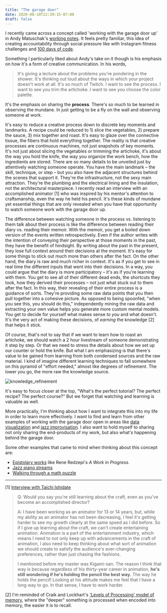 ```yaml
---
title: "The garage door"
date: 2020-08-10T22:39:15-07:00
draft: false
---
```


I recently came across a concept called 'working with the garage door up' in Andy Matuschak's [working notes](https://notes.andymatuschak.org/z21cgR9K3UcQ5a7yPsj2RUim3oM2TzdBByZu). It feels pretty familiar, this idea of creating accountability through social pressure like with Instagram fitness challenges and [100 days of code](https://www.100daysofcode.com/).



Something I particularly liked about Andy's take on it though is his emphasis on how it's a form of creative communication. In his words,

> It's giving a lecture about the problems you're pondering in the shower. It's thinking out loud about the ways in which your project doesn't work at all. It's so much of Twitch. I want to see the process. I want to see you trim the artichoke. I want to see you choose the color palette.

It's the emphasis on sharing the **process**. There's so much to be learned in observing the mundane. In just getting to be a fly on the wall and observing someone at work.



It's easy to reduce a creative process down to discrete key moments and landmarks. A recipe could be reduced to 1) slice the vegetables, 2) prepare the sauce, 3) mix together and roast. It's easy to glaze over the connective tissue, the fibers that hold everything together. The reality is that creative processes are continuous machines, not just snapshots of key moments. It's not just about slicing the vegetables or trimming the artichoke, it's about the way you hold the knife, the way you organize the work bench, how the ingredients are stored. There are so many details to be unveiled just by attentively watching someone operate. You have the main landmark – the skill, technique, or step – but you also have the adjacent structures behind the scenes that support it. They're the infrastructure, not the sexy main attraction. They're the plumbing and the electrical lining and the insulation, not the architectural masterpiece. I recently read an interview with an accomplished animator [1] who was inspired by his mentor's attention to craftsmanship, even the way he held his pencil. It's these kinds of mundane yet essential things that are only revealed when you have that opportunity to watch someone work with the garage door up.



The difference between watching someone in the process vs. listening to them talk about their process is like the difference between reading their diary vs. reading their memoir. With the memoir, you get a boiled down version of the events written retrospectively. Even if the author writes with the intention of conveying their perspective at those moments in the past, they have the benefit of hindsight. By writing about the past in the present, they lose full context around their decisions at the moment. It's easy for some things to stick out much more than others after the fact. On the other hand, the diary is raw and much richer in context. It's as if you get to see in real time the different inputs that went into their decisions. In a way, you could argue that the diary is more participatory – it's as if you're learning with them. You get to see all of their different dead ends, the shortcuts they took, how they derived their processes – not just what stuck out to them after the fact. In this way, their revealing of their entire process is a guidance of sorts. They're providing some raw data points that you then pull together into a cohesive picture. As opposed to being spoonfed, "when you see this, you should do this," independently mining the raw data and extracting your own value helps you generate more custom mental models. You get to decide for yourself what makes sense *to you* and what doesn't. It's the very act of making these decisions, of *earning* the knowledge [2] that helps it stick.



Of course, that's not to say that if we want to learn how to roast an artichoke, we should watch a 2 hour livestream of someone demonstrating it step by step. Or that we need to stress the details about how we set up our counter or hold the knife. But what I am emphasizing is that there's value to be gained from learning from both condensed sources and the raw material. I kind of imagine different learning techniques to fall somewhere on this pyramid of "effort needed," almost like degrees of refinement. The lower you go, the more raw the knowledge source.

![knowledge_refinement](/images/knowledge_refinement_pyramid.png)

It's easy to focus closer at the top, "What's the perfect tutorial? The perfect recipe? The perfect course?" But we forget that watching and learning is valuable as well.


More practically, I'm thinking about how I want to integrate this into my life in order to learn more effectively. I want to find and learn from other examples of working with the garage door open in areas like [data visualization](https://www.youtube.com/user/sxywu) and [jazz improvisation](https://www.youtube.com/watch?v=lWRJKe7K0LE&list=PLIHculvWp71pZbB2EoKHzFlreq-LTnr6t). I also want to hold myself to sharing not only sharing the end-products of my work, but also what's happening behind the garage door.


Some other examples that came to mind when thinking about this concept are:

- [Epistolary works](https://en.wikipedia.org/wiki/Epistolary_novel) like Rene Redzepi's *A Work in Progress*.
- [Jazz piano streams](https://www.youtube.com/playlist?list=PLbwUoBeqEqhw9KBZZen8ZnI7bnCCS_imY)
- [Walking through a math puzzle](https://www.youtube.com/watch?v=as7Gkm7Y7h4)

---

[1] [Interview with Taichi Ishidate](https://www.animenewsnetwork.com/feature/2016-08-31/interview-kyoto-animation-taichi-ishidate/.102999)

>  Q: Would you say you're still learning about the craft, even as you've become an accomplished director?
>
> A: I have been working as an animator for 13 or 14 years, but, while my ability as an animator has not been decreasing, I feel it's getting harder to see my growth clearly at the same speed as I did before. So if I give up learning about the craft, we can't create entertaining animation. Animation is a part of the entertainment industry, which means I need to not only keep up with advancements in the craft of animation, I also need to keep thinking about what sort of animation we should create to satisfy the audience's ever-changing preferences, rather than just chasing the fashions.
>
> I mentioned before my master was Kigami-san. The reason I think that way is because regardless of his thirty-year career in animation, **he's still wondering if he's holding the pencil the best way.** The way he holds the pencil! Looking at his attitude makes me feel that I have a long way to go. In that sense, I have to work harder.

[2] I'm reminded of Craik and Lockhart's ['Levels of Processing' model of memory](https://www.simplypsychology.org/levelsofprocessing.html), where the "deeper" something is processed when encoded into memory, the easier it is to recall.
